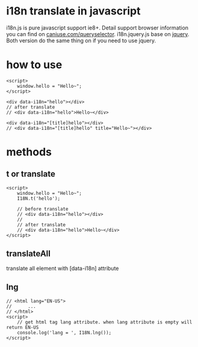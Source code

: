 # i18n translate in javascript
i18n.js is pure javascript support ie8+. Detail support browser information you can find on [caniuse.com/queryselector](http://caniuse.com/queryselector). i18n.jquery.js base on [jquery](http://jquery.com/). Both version do the same thing on if you need to use jquery.

# how to use
```
<script>
    window.hello = "Hello~";
</script>

<div data-i18n="hello"></div>
// after translate
// <div data-i18n="hello">Hello~</div>

<div data-i18n="[title]hello"></div>
// <div data-i18n="[title]hello" title="Hello~"></div>
```

# methods
## t or translate
```
<script>
    window.hello = "Hello~";
    I18N.t('hello');

    // before translate
    // <div data-i18n="hello"></div>
    //
    // after translate
    // <div data-i18n="hello">Hello~</div>
</script>

```

## translateAll
translate all element with [data-i18n] attribute

## lng
```
// <html lang="EN-US">
//      ...
// </html>
<script>
    // get html tag lang attribute. when lang attribute is empty will return EN-US
    console.log('lang = ', I18N.lng());
</script>
```
